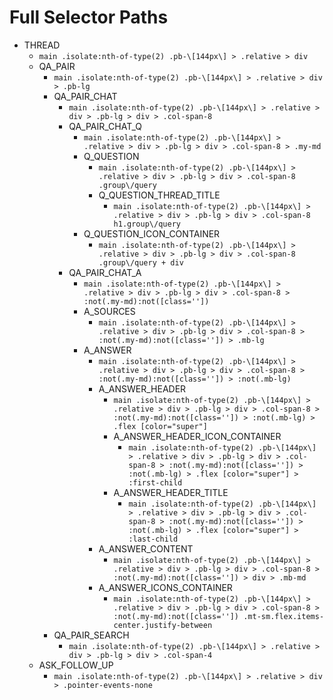 # Full Selector Paths

- THREAD
  - `main .isolate:nth-of-type(2) .pb-\[144px\] > .relative > div`
  - QA_PAIR
    - `main .isolate:nth-of-type(2) .pb-\[144px\] > .relative > div > .pb-lg`
    - QA_PAIR_CHAT
      - `main .isolate:nth-of-type(2) .pb-\[144px\] > .relative > div > .pb-lg > div > .col-span-8`
      - QA_PAIR_CHAT_Q
        - `main .isolate:nth-of-type(2) .pb-\[144px\] > .relative > div > .pb-lg > div > .col-span-8 > .my-md`
        - Q_QUESTION
          - `main .isolate:nth-of-type(2) .pb-\[144px\] > .relative > div > .pb-lg > div > .col-span-8 .group\/query`
          - Q_QUESTION_THREAD_TITLE
            - `main .isolate:nth-of-type(2) .pb-\[144px\] > .relative > div > .pb-lg > div > .col-span-8 h1.group\/query`
        - Q_QUESTION_ICON_CONTAINER
          - `main .isolate:nth-of-type(2) .pb-\[144px\] > .relative > div > .pb-lg > div > .col-span-8 .group\/query + div`
      - QA_PAIR_CHAT_A
        - `main .isolate:nth-of-type(2) .pb-\[144px\] > .relative > div > .pb-lg > div > .col-span-8 > :not(.my-md):not([class=''])`
        - A_SOURCES
          - `main .isolate:nth-of-type(2) .pb-\[144px\] > .relative > div > .pb-lg > div > .col-span-8 > :not(.my-md):not([class='']) > .mb-lg`
        - A_ANSWER
          - `main .isolate:nth-of-type(2) .pb-\[144px\] > .relative > div > .pb-lg > div > .col-span-8 > :not(.my-md):not([class='']) > :not(.mb-lg)`
          - A_ANSWER_HEADER
            - `main .isolate:nth-of-type(2) .pb-\[144px\] > .relative > div > .pb-lg > div > .col-span-8 > :not(.my-md):not([class='']) > :not(.mb-lg) > .flex [color="super"]`
            - A_ANSWER_HEADER_ICON_CONTAINER
              - `main .isolate:nth-of-type(2) .pb-\[144px\] > .relative > div > .pb-lg > div > .col-span-8 > :not(.my-md):not([class='']) > :not(.mb-lg) > .flex [color="super"] > :first-child`
            - A_ANSWER_HEADER_TITLE
              - `main .isolate:nth-of-type(2) .pb-\[144px\] > .relative > div > .pb-lg > div > .col-span-8 > :not(.my-md):not([class='']) > :not(.mb-lg) > .flex [color="super"] > :last-child`
          - A_ANSWER_CONTENT
            - `main .isolate:nth-of-type(2) .pb-\[144px\] > .relative > div > .pb-lg > div > .col-span-8 > :not(.my-md):not([class='']) > div > .mb-md`
          - A_ANSWER_ICONS_CONTAINER
            - `main .isolate:nth-of-type(2) .pb-\[144px\] > .relative > div > .pb-lg > div > .col-span-8 > :not(.my-md):not([class='']) .mt-sm.flex.items-center.justify-between`
    - QA_PAIR_SEARCH
      - `main .isolate:nth-of-type(2) .pb-\[144px\] > .relative > div > .pb-lg > div > .col-span-4`
  - ASK_FOLLOW_UP
    - `main .isolate:nth-of-type(2) .pb-\[144px\] > .relative > div > .pointer-events-none`
